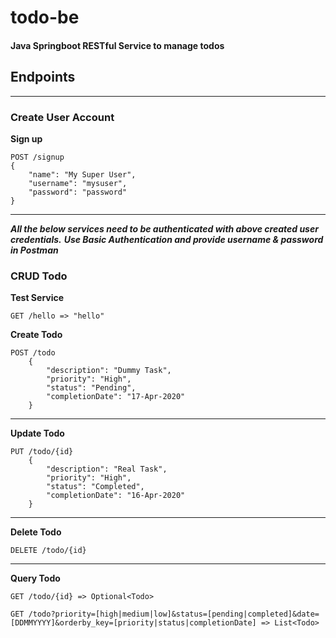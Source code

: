 # todo-be
#### Java Springboot RESTful Service to manage todos


## Endpoints
---

### Create User Account

**Sign up**
```
POST /signup
{
	"name": "My Super User",
	"username": "mysuser",
	"password": "password"
}
```
---
**_All the below services need to be authenticated with above created user credentials._**
**_Use Basic Authentication and provide username & password in Postman_**

### CRUD Todo

**Test Service**
```
GET /hello => "hello"
```

**Create Todo**
```
POST /todo
    {   
        "description": "Dummy Task",
        "priority": "High",
        "status": "Pending",
        "completionDate": "17-Apr-2020"
    }
 ```

---
**Update Todo**
```
PUT /todo/{id}
    {
        "description": "Real Task",
        "priority": "High",
        "status": "Completed",
        "completionDate": "16-Apr-2020"
    }
 ```
 ---
 
 **Delete Todo**
 ```
 DELETE /todo/{id}

 ```
 
 ---
 
 **Query Todo**
 
`GET /todo/{id} => Optional<Todo>`

`GET /todo?priority=[high|medium|low]&status=[pending|completed]&date=[DDMMYYYY]&orderby_key=[priority|status|completionDate] => List<Todo>`
